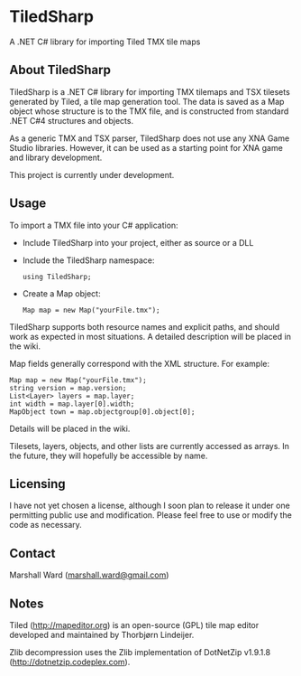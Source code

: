 TiledSharp
==========
A .NET C# library for importing Tiled TMX tile maps

About TiledSharp
----------------
TiledSharp is a .NET C# library for importing TMX tilemaps and TSX tilesets
generated by Tiled, a tile map generation tool. The data is saved as a Map
object whose structure is to the TMX file, and is constructed from standard
.NET C#4 structures and objects.

As a generic TMX and TSX parser, TiledSharp does not use any XNA Game Studio
libraries. However, it can be used as a starting point for XNA game and library
development.

This project is currently under development.

Usage
-----
To import a TMX file into your C# application:

- Include TiledSharp into your project, either as source or a DLL
- Include the TiledSharp namespace:

  `using TiledSharp;`

- Create a Map object:

  `Map map = new Map("yourFile.tmx");`

TiledSharp supports both resource names and explicit paths, and should work as
expected in most situations. A detailed description will be placed in the wiki.

Map fields generally correspond with the XML structure. For example:

    Map map = new Map("yourFile.tmx");
    string version = map.version;
    List<Layer> layers = map.layer;
    int width = map.layer[0].width;
    MapObject town = map.objectgroup[0].object[0];

Details will be placed in the wiki.

Tilesets, layers, objects, and other lists are currently accessed as arrays.
In the future, they will hopefully be accessible by name.

Licensing
---------
I have not yet chosen a license, although I soon plan to release it under
one permitting public use and modification. Please feel free to use or modify
the code as necessary.

Contact
-------
Marshall Ward (<marshall.ward@gmail.com>)

Notes
-----
Tiled (<http://mapeditor.org>) is an open-source (GPL) tile map editor
developed and maintained by Thorbjørn Lindeijer.

Zlib decompression uses the Zlib implementation of DotNetZip v1.9.1.8
(<http://dotnetzip.codeplex.com>).
